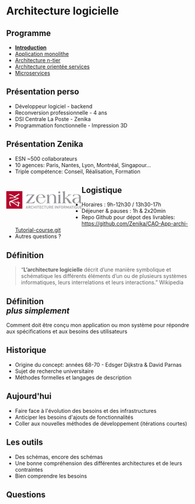 # Architecture logicielle

<!-- .slide: class="page-title" -->



## Programme

<!-- .slide: id="master-toc" class="toc" -->

 - **[Introduction](#/0)**
 - [Application monolithe](#/1)
 - [Architecture n-tier](#/2)
 - [Architecture orientée services](#/3)
 - [Microservices](#/4)



## Présentation perso

 - Développeur logiciel - backend
 - Reconversion professionnelle - 4 ans
 - DSI Centrale La Poste - Zenika
 - Programmation fonctionnelle - Impression 3D



## Présentation Zenika

<!-- .element: style="display: block; float: left; margin: 30px 0; width: 60%" -->

 - ESN ~500 collaborateurs
 - 10 agences: Paris, Nantes, Lyon, Montréal, Singapour...
 - Triple compétence: Conseil, Réalisation, Formation

<figure style="display: block; float: left; margin: 30px 0; width: 40%">
	<img src="ressources/logo-zenika.jpg" alt="Logo Zenika" style="margin: auto;"/>
</figure>



## Logistique

- Horaires : 9h-12h30 / 13h30-17h
- Déjeuner & pauses : 1h & 2x20min
- Repo Github pour dépot des livrables: https://github.com/Zenika/CAO-App-archi-Tutorial-course.git
- Autres questions ?



## Définition

> “**L’architecture logicielle** décrit d’une manière symbolique et schématique les différents éléments d’un ou de plusieurs systèmes informatiques, leurs interrelations et leurs interactions.” Wikipedia



## Définition</br>*plus simplement*

Comment doit être conçu mon application ou mon système pour répondre aux spécifications et aux besoins des utilisateurs



## Historique

 - Origine du concept: années 68-70 - Edsger Dijkstra & David Parnas
 - Sujet de recherche universitaire
 - Méthodes formelles et langages de description



## Aujourd'hui

 - Faire face à l'évolution des besoins et des infrastructures
 - Anticiper les besoins d'ajouts de fonctionnalités
 - Coller aux nouvelles méthodes de développement (itérations courtes)



## Les outils

 - Des schémas, encore des schémas
 - Une bonne compréhension des différentes architectures et de leurs contraintes
 - Bien comprendre les besoins



## Questions

<!-- .slide: class="page-questions" -->
